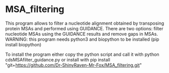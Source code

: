 # MSA_filtering

This program allows to filter a nucleotide alignment obtained by transposing protein MSAs and performed using GUIDANCE. There are two options: filter nucleotide MSAs using the GUIDANCE results and remove gaps in MSAs. WARNING: this program needs python3 and biopython to be installed (pip install biopython)

To install the program either copy the python script and call it with python cdsMSAfilter_guidance.py or install with pip install "git+https://github.com/Dr-ShinyRaven-Mr-Fox/MSA_filtering.git"
